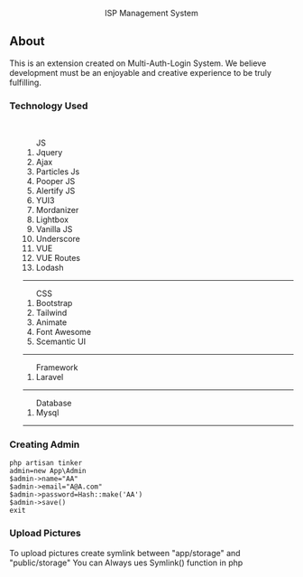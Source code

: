 <p align="center">
ISP Management System
</p>

## About 

This is an extension created on Multi-Auth-Login System. We believe development must be an enjoyable and creative experience to be truly fulfilling. 
<br>
### Technology Used

<br>

<ul>
  <ol>JS
  <li>Jquery</li>
    <li>Ajax</li>
    <li>Particles Js</li>
    <li>Pooper JS</li>
    <li>Alertify JS</li>
    <li>YUI3</li>
    <li>Mordanizer</li>
    <li>Lightbox</li>
    <li>Vanilla JS</li>
    <li>Underscore</li>
    <li>VUE</li>
    <li>VUE Routes</li>
    <li>Lodash</li>
  </ol>
  <hr> 
  <ol>CSS
    <li>Bootstrap</li>
    <li>Tailwind</li>
    <li>Animate</li>
    <li>Font Awesome</li>
    <li>Scemantic UI</li>
  </ol><hr>
  <ol>Framework <li>Laravel</li></ol><hr>
  <ol>Database <li>Mysql</li></ol><hr>
  </ul>


### Creating Admin
``` <?PHP
php artisan tinker
admin=new App\Admin
$admin->name="AA"
$admin->email="A@A.com"
$admin->password=Hash::make('AA')
$admin->save()
exit
```
### Upload Pictures
<p> To upload pictures create symlink between "app/storage" and "public/storage"
  You can Always ues Symlink() function in php</p>




